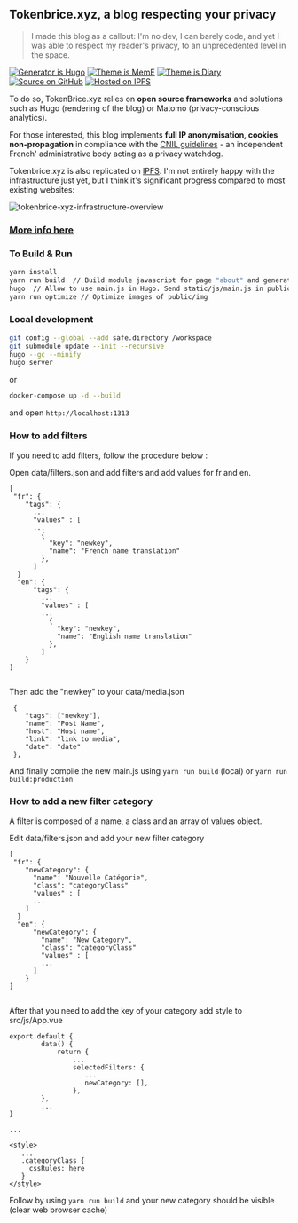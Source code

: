## Tokenbrice.xyz, a blog respecting your privacy

> I made this blog as a callout: I'm no dev, I can barely code, and yet I was able to respect my reader's privacy, to an unprecedented level in the space.

[![Generator is Hugo](https://img.shields.io/badge/Generator%20is-Hugo-ff4088?&logo=hugo)](https://github.com/gohugoio/hugo)
[![Theme is MemE](https://img.shields.io/badge/Theme%20is-MemE-2a6df4?&logo=meme)](https://github.com/reuixiy/hugo-theme-meme)
[![Theme is Diary](https://img.shields.io/badge/Theme%20is-Diary-2a6df4?&logo=diary)](https://github.com/AmazingRise/hugo-theme-diary)
[![Source on GitHub](https://img.shields.io/badge/Source%20on-GitHub-181717?&logo=github)](https://github.com/tokenbrice/blog/)
[![Hosted on IPFS](https://img.shields.io/badge/Hosted%20on-IPFS-65c2cb?&logo=ipfs)](https://ipfs.io/)

To do so, TokenBrice.xyz relies on **open source frameworks** and solutions such as Hugo (rendering of the blog) or Matomo (privacy-conscious analytics).

For those interested, this blog implements **full IP anonymisation, cookies non-propagation** in compliance with the [CNIL guidelines](https://www.cnil.fr/sites/default/files/typo/document/Configuration_piwik.pdf) - an independent French' administrative body acting as a privacy watchdog.

Tokenbrice.xyz is also replicated on [IPFS](https://ipfs.io/). I'm not entirely happy with the infrastructure just yet, but I think it's significant progress compared to most existing websites:

![tokenbrice-xyz-infrastructure-overview](https://github.com/TokenBrice/blog/blob/master/static/img/2020/hello-world/infrastructure.png)

### [More info here](https://tokenbrice.xyz/posts/2020/hello-world/)

### To Build & Run

```sh
yarn install
yarn run build  // Build module javascript for page "about" and generate main.js in /static/js
hugo  // Allow to use main.js in Hugo. Send static/js/main.js in public
yarn run optimize // Optimize images of public/img
```

### Local development

```sh
git config --global --add safe.directory /workspace
git submodule update --init --recursive
hugo --gc --minify
hugo server
```
or
```sh
docker-compose up -d --build
```
and open `http://localhost:1313`

### How to add filters

If you need to add filters, follow the procedure below :

Open data/filters.json and add filters and add values for fr and en.

```
[
 "fr": {
    "tags": {
      ...
      "values" : [
      ...
        {
          "key": "newkey",
          "name": "French name translation"
        },
      ]
  }
  "en": {
      "tags": {
        ...
        "values" : [
        ...
          {
            "key": "newkey",
            "name": "English name translation"
          },
        ]
    }
]
    
```

Then add the "newkey" to your data/media.json

```
 {
    "tags": ["newkey"],
    "name": "Post Name",
    "host": "Host name",
    "link": "link to media",
    "date": "date"
 },
```

And finally compile the new main.js using `yarn run build` (local) or `yarn run build:production`


### How to add a new filter category

A filter is composed of a name, a class and an array of values object.

Edit data/filters.json and add your new filter category

```
[
 "fr": {
    "newCategory": {
      "name": "Nouvelle Catégorie",
      "class": "categoryClass"
      "values" : [
      ...       
    ]
  }
  "en": {
      "newCategory": {
        "name": "New Category",
        "class": "categoryClass"
        "values" : [
        ...       
      ]
    }
]
    
```

After that you need to add the key of your category add style to src/js/App.vue

```
export default {
        data() {
            return {
                ...
                selectedFilters: {
                   ...
                   newCategory: [],
                },
        },
        ...
}

...

<style>
   ...
   .categoryClass {
     cssRules: here
   } 
</style>

```

Follow by using `yarn run build` and your new category should be visible (clear web browser cache)